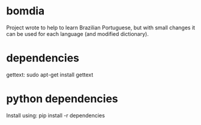 bomdia
======

Project wrote to help to learn Brazilian Portuguese, but with small changes it can be used for each language (and modified dictionary).

dependencies
=====
gettext: sudo apt-get install gettext

python dependencies
=====
Install using: pip install -r dependencies
